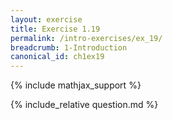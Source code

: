 ```yaml
---
layout: exercise
title: Exercise 1.19
permalink: /intro-exercises/ex_19/
breadcrumb: 1-Introduction
canonical_id: ch1ex19
---
```


{% include mathjax_support %}
<div id="hiddden">{% include_relative question.md %}</div>